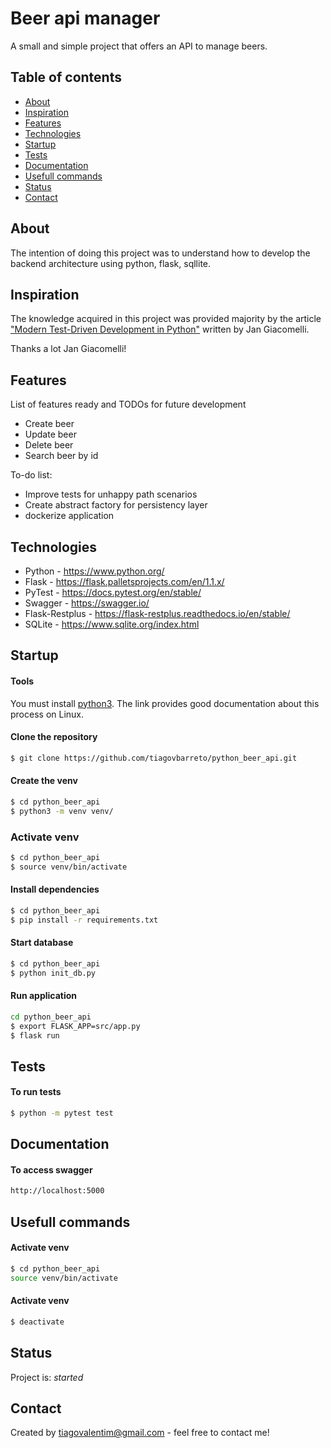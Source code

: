 # Beer api manager
A small and simple project that offers an API to manage beers. 

## Table of contents
* [About](#about)
* [Inspiration](#inspiration)
* [Features](#features)
* [Technologies](#technologies)
* [Startup](#startup)
* [Tests](#tests)
* [Documentation](#documentation)
* [Usefull commands](#usefull-commands)
* [Status](#status)
* [Contact](#contact)

## About
The intention of doing this project was to understand how to develop the backend architecture using python, flask, sqllite.

## Inspiration
The knowledge acquired in this project was provided majority by the article ["Modern Test-Driven Development in Python"](https://testdriven.io/blog/modern-tdd/) written by Jan Giacomelli. 

Thanks a lot Jan Giacomelli!

## Features
List of features ready and TODOs for future development
* Create beer
* Update beer
* Delete beer
* Search beer by id

To-do list:
* Improve tests for unhappy path scenarios
* Create abstract factory for persistency layer
* dockerize application

## Technologies
* Python - https://www.python.org/
* Flask - https://flask.palletsprojects.com/en/1.1.x/
* PyTest - https://docs.pytest.org/en/stable/
* Swagger - https://swagger.io/
* Flask-Restplus - https://flask-restplus.readthedocs.io/en/stable/
* SQLite - https://www.sqlite.org/index.html

## Startup

#### Tools
You must install [python3](https://docs.python-guide.org/starting/install3/linux/). The link provides good documentation about this process on Linux.

#### Clone the repository
```sh
$ git clone https://github.com/tiagovbarreto/python_beer_api.git
```

#### Create the venv
```sh
$ cd python_beer_api
$ python3 -m venv venv/
```

### Activate venv
```sh
$ cd python_beer_api
$ source venv/bin/activate
```

#### Install dependencies
```sh
$ cd python_beer_api
$ pip install -r requirements.txt
```

#### Start database
```sh
$ cd python_beer_api
$ python init_db.py
```

#### Run application
```sh
cd python_beer_api
$ export FLASK_APP=src/app.py
$ flask run
```

## Tests
#### To run tests
```sh
$ python -m pytest test
```

## Documentation
#### To access swagger
```sh
http://localhost:5000
```

## Usefull commands
#### Activate venv
```sh
$ cd python_beer_api
source venv/bin/activate
```

#### Activate venv
```sh
$ deactivate
```

## Status
Project is: _started_

## Contact
Created by tiagovalentim@gmail.com - feel free to contact me!


